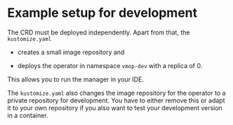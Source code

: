 # Example setup for development

The CRD must be deployed independently. Apart from that, the 
`kustomize.yaml` 

 * creates a small image repository and
 
 * deploys the operator in namespace `vmop-dev` with a replica of 0.
 
This allows you to run the manager in your IDE.

The `kustomize.yaml` also changes the image repository for the
operator to a private repository for development. You have to 
either remove this or adapt it to your own repository if you
also want to test your development version in a container.

